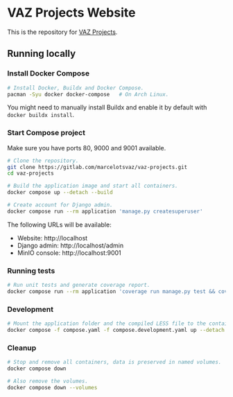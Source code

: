 # VAZ Projects Website
This is the repository for [VAZ Projects](https://vazprojects.com).



## Running locally


### Install Docker Compose
```sh
# Install Docker, Buildx and Docker Compose.
pacman -Syu docker docker-compose	# On Arch Linux.
```

You might need to manually install Buildx and enable it by default with `docker buildx install`.


### Start Compose project
Make sure you have ports 80, 9000 and 9001 available.

```sh
# Clone the repository.
git clone https://gitlab.com/marcelotsvaz/vaz-projects.git
cd vaz-projects

# Build the application image and start all containers.
docker compose up --detach --build

# Create account for Django admin.
docker compose run --rm application 'manage.py createsuperuser'
```

The following URLs will be available:
- Website: http://localhost
- Django admin: http://localhost/admin
- MinIO console: http://localhost:9001


### Running tests
```sh
# Run unit tests and generate coverage report.
docker compose run --rm application 'coverage run manage.py test && coverage report'
```


### Development
```sh
# Mount the application folder and the compiled LESS file to the container so you can make changes without rebuilding the image.
docker compose -f compose.yaml -f compose.development.yaml up --detach --build
```


### Cleanup
```sh
# Stop and remove all containers, data is preserved in named volumes.
docker compose down

# Also remove the volumes.
docker compose down --volumes
```